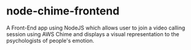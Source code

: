 
# node-chime-frontend

A Front-End app using NodeJS which allows user to join a video calling session using AWS Chime and displays a visual representation to the psychologists of people's emotion.
